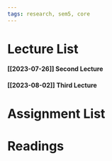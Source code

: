 ```yaml
---
tags: research, sem5, core
---
```

Lecture List
==
#### [[2023-07-26]] Second Lecture
#### [[2023-08-02]] Third Lecture

Assignment List
==

Readings
==
